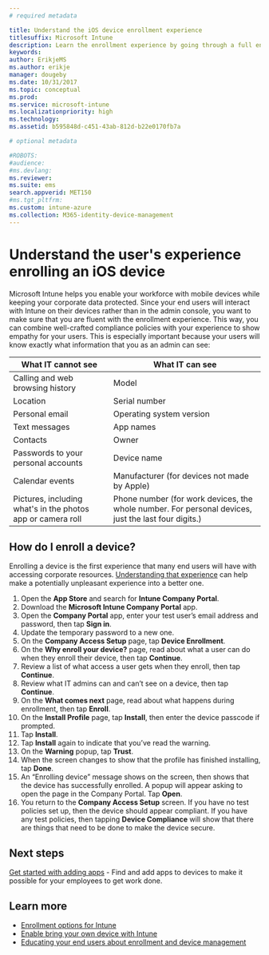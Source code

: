 ```yaml
---
# required metadata

title: Understand the iOS device enrollment experience
titlesuffix: Microsoft Intune
description: Learn the enrollment experience by going through a full enrollment experience of an iOS device.
keywords:
author: ErikjeMS
ms.author: erikje
manager: dougeby
ms.date: 10/31/2017
ms.topic: conceptual
ms.prod:
ms.service: microsoft-intune
ms.localizationpriority: high
ms.technology:
ms.assetid: b595848d-c451-43ab-812d-b22e0170fb7a

# optional metadata

#ROBOTS:
#audience:
#ms.devlang:
ms.reviewer:
ms.suite: ems
search.appverid: MET150
#ms.tgt_pltfrm:
ms.custom: intune-azure
ms.collection: M365-identity-device-management
---
```


# Understand the user's experience enrolling an iOS device

Microsoft Intune helps you enable your workforce with mobile devices while keeping your corporate data protected. Since your end users will interact with Intune on their devices rather than in the admin console, you want to make sure that you are fluent with the enrollment experience. This way, you can combine well-crafted compliance policies with your experience to show empathy for your users. This is especially important because your users will know exactly what information that you as an admin can see:

| What IT cannot see | What IT can see |
|---|---|
| Calling and web browsing history | Model |
| Location | Serial number |
| Personal email | Operating system version |
| Text messages | App names |
| Contacts | Owner |
| Passwords to your personal accounts | Device name |
| Calendar events | Manufacturer (for devices not made by Apple) |
| Pictures, including what's in the photos app or camera roll | Phone number (for work devices, the whole number. For personal devices, just the last four digits.) |

## How do I enroll a device?

Enrolling a device is the first experience that many end users will have with accessing corporate resources. [Understanding that experience](end-user-educate.md) can help make a potentially unpleasant experience into a better one.

1. Open the **App Store** and search for **Intune Company Portal**.
2. Download the **Microsoft Intune Company Portal** app.
3. Open the **Company Portal** app, enter your test user’s email address and password, then tap **Sign in**.
4. Update the temporary password to a new one.
5. On the **Company Access Setup** page, tap **Device Enrollment**.
6. On the **Why enroll your device?** page, read about what a user can do when they enroll their device, then tap **Continue**.
7. Review a list of what access a user gets when they enroll, then tap **Continue**.
8. Review what IT admins can and can’t see on a device, then tap **Continue**.
9. On the **What comes next** page, read about what happens during enrollment, then tap **Enroll**.
10. On the **Install Profile** page, tap **Install**, then enter the device passcode if prompted.
11. Tap **Install**.
12. Tap **Install** again to indicate that you’ve read the warning.
13. On the **Warning** popup, tap **Trust**.
14. When the screen changes to show that the profile has finished installing, tap **Done**.
15. An “Enrolling device” message shows on the screen, then shows that the device has successfully enrolled. A popup will appear asking to open the page in the Company Portal. Tap **Open**.
16. You return to the **Company Access Setup** screen. If you have no test policies set up, then the device should appear compliant. If you have any test policies, then tapping **Device Compliance** will show that there are things that need to be done to make the device secure.

## Next steps

[Get started with adding apps](get-started-apps.md) - Find and add apps to devices to make it possible for your employees to get work done.

## Learn more

* [Enrollment options for Intune](enrollment-options.md)
* [Enable bring your own device with Intune](byod-enable.md)
* [Educating your end users about enrollment and device management](end-user-educate.md)
